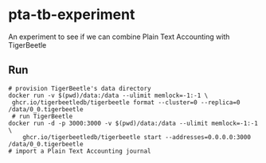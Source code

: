 # pta-tb-experiment
An experiment to see if we can combine Plain Text Accounting with TigerBeetle

## Run

```
# provision TigerBeetle's data directory
docker run -v $(pwd)/data:/data --ulimit memlock=-1:-1 \
 ghcr.io/tigerbeetledb/tigerbeetle format --cluster=0 --replica=0 /data/0_0.tigerbeetle
 # run TigerBeetle
docker run -d -p 3000:3000 -v $(pwd)/data:/data --ulimit memlock=-1:-1 \
    ghcr.io/tigerbeetledb/tigerbeetle start --addresses=0.0.0.0:3000 /data/0_0.tigerbeetle
# import a Plain Text Accounting journal

